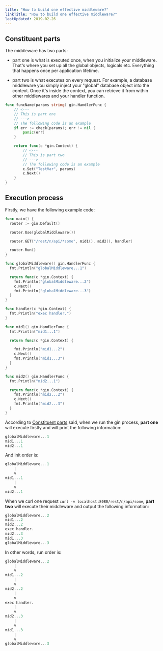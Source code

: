 ```yaml
---
title: "How to build one effective middleware?"
linkTitle: "How to build one effective middleware?"
lastUpdated: 2019-02-26
---
```


## Constituent parts

The middleware has two parts:

- part one is what is executed once, when you initialize your middleware. That's where you set up all the global objects, logicals etc. Everything that happens once per application lifetime.

- part two is what executes on every request. For example, a database middleware you simply inject your "global" database object into the context. Once it's inside the context, you can retrieve it from within other middlewares and your handler function.

```go
func funcName(params string) gin.HandlerFunc {
    // <---
    // This is part one
    // --->
    // The following code is an example
    if err := check(params); err != nil {
        panic(err)
    }

    return func(c *gin.Context) {
        // <---
        // This is part two
        // --->
        // The following code is an example
        c.Set("TestVar", params)
        c.Next()
    }
}
```

## Execution process

Firstly, we have the following example code:

```go
func main() {
  router := gin.Default()

  router.Use(globalMiddleware())

  router.GET("/rest/n/api/*some", mid1(), mid2(), handler)

  router.Run()
}

func globalMiddleware() gin.HandlerFunc {
  fmt.Println("globalMiddleware...1")

  return func(c *gin.Context) {
    fmt.Println("globalMiddleware...2")
    c.Next()
    fmt.Println("globalMiddleware...3")
  }
}

func handler(c *gin.Context) {
  fmt.Println("exec handler.")
}

func mid1() gin.HandlerFunc {
  fmt.Println("mid1...1")

  return func(c *gin.Context) {

    fmt.Println("mid1...2")
    c.Next()
    fmt.Println("mid1...3")
  }
}

func mid2() gin.HandlerFunc {
  fmt.Println("mid2...1")

  return func(c *gin.Context) {
    fmt.Println("mid2...2")
    c.Next()
    fmt.Println("mid2...3")
  }
}
```

According to [Constituent parts](#Constituent-parts) said, when we run the gin process, **part one** will execute firstly and will print the following information:

```go
globalMiddleware...1
mid1...1
mid2...1
```

And init order is:

```go
globalMiddleware...1
    |
    v
mid1...1
    |
    v
mid2...1
```

When we curl one request `curl -v localhost:8080/rest/n/api/some`, **part two** will execute their middleware and output the following information:

```go
globalMiddleware...2
mid1...2
mid2...2
exec handler.
mid2...3
mid1...3
globalMiddleware...3
```

In other words, run order is:

```go
globalMiddleware...2
    |
    v
mid1...2
    |
    v
mid2...2
    |
    v
exec handler.
    |
    v
mid2...3
    |
    v
mid1...3
    |
    v
globalMiddleware...3
```
